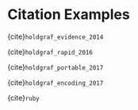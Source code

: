 # Citation Examples

{cite}`holdgraf_evidence_2014`

{cite}`holdgraf_rapid_2016`

{cite}`holdgraf_portable_2017`

{cite}`holdgraf_encoding_2017`

{cite}`ruby`


```{bibliography}
```